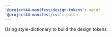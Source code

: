```yaml
---
'@project44-manifest/design-tokens': major
'@project44-manifest/css': patch
---
```


Using style-dictionary to build the design tokens
